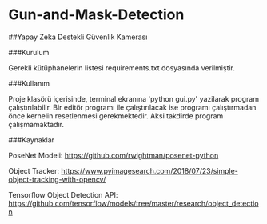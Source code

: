 # Gun-and-Mask-Detection

##Yapay Zeka Destekli Güvenlik Kamerası

###Kurulum

Gerekli kütüphanelerin listesi requirements.txt dosyasında verilmiştir.


###Kullanım

Proje klasörü içerisinde, terminal ekranına 'python gui.py' yazilarak program çalıştırılabilir.
Bir editör programı ile çalıştırılacak ise programı çalıştırmadan önce kernelin resetlenmesi
gerekmektedir. Aksi takdirde program çalışmamaktadır.

###Kaynaklar

PoseNet Modeli: https://github.com/rwightman/posenet-python

Object Tracker: https://www.pyimagesearch.com/2018/07/23/simple-object-tracking-with-opencv/

Tensorflow Object Detection API: https://github.com/tensorflow/models/tree/master/research/object_detection
